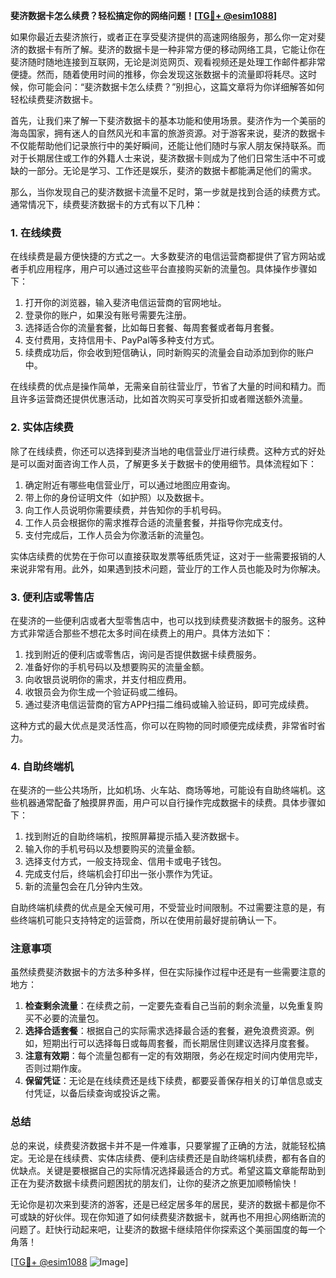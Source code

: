 **斐济数据卡怎么续费？轻松搞定你的网络问题！[[TG💪+ @esim1088](https://t.me/s/esim1088)]**

如果你最近去斐济旅行，或者正在享受斐济提供的高速网络服务，那么你一定对斐济的数据卡有所了解。斐济的数据卡是一种非常方便的移动网络工具，它能让你在斐济随时随地连接到互联网，无论是浏览网页、观看视频还是处理工作邮件都非常便捷。然而，随着使用时间的推移，你会发现这张数据卡的流量即将耗尽。这时候，你可能会问：“斐济数据卡怎么续费？”别担心，这篇文章将为你详细解答如何轻松续费斐济数据卡。

首先，让我们来了解一下斐济数据卡的基本功能和使用场景。斐济作为一个美丽的海岛国家，拥有迷人的自然风光和丰富的旅游资源。对于游客来说，斐济的数据卡不仅能帮助他们记录旅行中的美好瞬间，还能让他们随时与家人朋友保持联系。而对于长期居住或工作的外籍人士来说，斐济数据卡则成为了他们日常生活中不可或缺的一部分。无论是学习、工作还是娱乐，斐济的数据卡都能满足他们的需求。

那么，当你发现自己的斐济数据卡流量不足时，第一步就是找到合适的续费方式。通常情况下，续费斐济数据卡的方式有以下几种：

### **1. 在线续费**
在线续费是最方便快捷的方式之一。大多数斐济的电信运营商都提供了官方网站或者手机应用程序，用户可以通过这些平台直接购买新的流量包。具体操作步骤如下：
1. 打开你的浏览器，输入斐济电信运营商的官网地址。
2. 登录你的账户，如果没有账号需要先注册。
3. 选择适合你的流量套餐，比如每日套餐、每周套餐或者每月套餐。
4. 支付费用，支持信用卡、PayPal等多种支付方式。
5. 续费成功后，你会收到短信确认，同时新购买的流量会自动添加到你的账户中。

在线续费的优点是操作简单，无需亲自前往营业厅，节省了大量的时间和精力。而且许多运营商还提供优惠活动，比如首次购买可享受折扣或者赠送额外流量。

### **2. 实体店续费**
除了在线续费，你还可以选择到斐济当地的电信营业厅进行续费。这种方式的好处是可以面对面咨询工作人员，了解更多关于数据卡的使用细节。具体流程如下：
1. 确定附近有哪些电信营业厅，可以通过地图应用查询。
2. 带上你的身份证明文件（如护照）以及数据卡。
3. 向工作人员说明你需要续费，并告知你的手机号码。
4. 工作人员会根据你的需求推荐合适的流量套餐，并指导你完成支付。
5. 支付完成后，工作人员会为你激活新的流量包。

实体店续费的优势在于你可以直接获取发票等纸质凭证，这对于一些需要报销的人来说非常有用。此外，如果遇到技术问题，营业厅的工作人员也能及时为你解决。

### **3. 便利店或零售店**
在斐济的一些便利店或者大型零售店中，也可以找到续费斐济数据卡的服务。这种方式非常适合那些不想花太多时间在续费上的用户。具体方法如下：
1. 找到附近的便利店或零售店，询问是否提供数据卡续费服务。
2. 准备好你的手机号码以及想要购买的流量金额。
3. 向收银员说明你的需求，并支付相应费用。
4. 收银员会为你生成一个验证码或二维码。
5. 通过斐济电信运营商的官方APP扫描二维码或输入验证码，即可完成续费。

这种方式的最大优点是灵活性高，你可以在购物的同时顺便完成续费，非常省时省力。

### **4. 自助终端机**
在斐济的一些公共场所，比如机场、火车站、商场等地，可能设有自助终端机。这些机器通常配备了触摸屏界面，用户可以自行操作完成数据卡的续费。具体步骤如下：
1. 找到附近的自助终端机，按照屏幕提示插入斐济数据卡。
2. 输入你的手机号码以及想要购买的流量金额。
3. 选择支付方式，一般支持现金、信用卡或电子钱包。
4. 完成支付后，终端机会打印出一张小票作为凭证。
5. 新的流量包会在几分钟内生效。

自助终端机续费的优点是全天候可用，不受营业时间限制。不过需要注意的是，有些终端机可能只支持特定的运营商，所以在使用前最好提前确认一下。

### **注意事项**
虽然续费斐济数据卡的方法多种多样，但在实际操作过程中还是有一些需要注意的地方：
1. **检查剩余流量**：在续费之前，一定要先查看自己当前的剩余流量，以免重复购买不必要的流量包。
2. **选择合适套餐**：根据自己的实际需求选择最合适的套餐，避免浪费资源。例如，短期出行可以选择每日或每周套餐，而长期居住则建议选择月度套餐。
3. **注意有效期**：每个流量包都有一定的有效期限，务必在规定时间内使用完毕，否则过期作废。
4. **保留凭证**：无论是在线续费还是线下续费，都要妥善保存相关的订单信息或支付凭证，以备后续查询或投诉之需。

### **总结**
总的来说，续费斐济数据卡并不是一件难事，只要掌握了正确的方法，就能轻松搞定。无论是在线续费、实体店续费、便利店续费还是自助终端机续费，都有各自的优缺点。关键是要根据自己的实际情况选择最适合的方式。希望这篇文章能帮助到正在为斐济数据卡续费问题困扰的朋友们，让你的斐济之旅更加顺畅愉快！

无论你是初次来到斐济的游客，还是已经定居多年的居民，斐济的数据卡都是你不可或缺的好伙伴。现在你知道了如何续费斐济数据卡，就再也不用担心网络断流的问题了。赶快行动起来吧，让斐济的数据卡继续陪伴你探索这个美丽国度的每一个角落！

[[TG💪+ @esim1088](https://t.me/s/esim1088) ![Image](https://i.postimg.cc/4NQfJmqS/Snipaste-2025-05-13-00-14-12.png)]